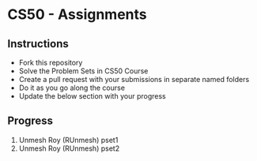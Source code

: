 # CS50 - Assignments

## Instructions

- Fork this repository
- Solve the Problem Sets in CS50 Course
- Create a pull request with your submissions in separate named folders
- Do it as you go along the course
- Update the below section with your progress

## Progress
1. Unmesh Roy (RUnmesh) pset1
2. Unmesh Roy (RUnmesh) pset2
